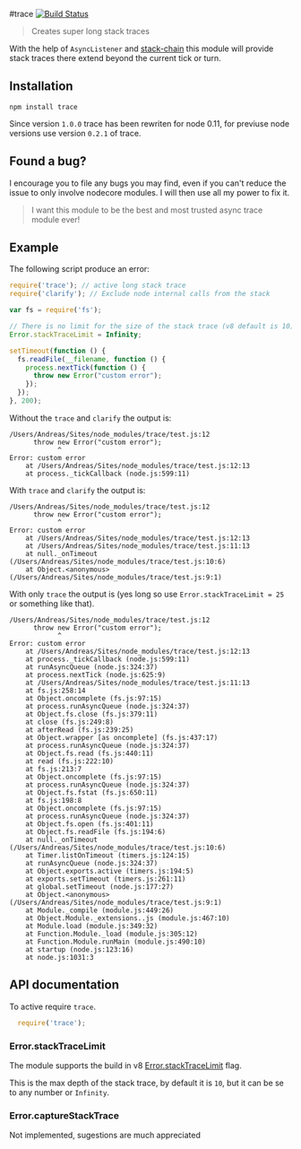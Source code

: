 #trace [![Build Status](https://secure.travis-ci.org/AndreasMadsen/trace.png)](http://travis-ci.org/AndreasMadsen/trace)

> Creates super long stack traces

With the help of `AsyncListener` and [stack-chain](https://github.com/AndreasMadsen/stack-chain) this
module will provide stack traces there extend beyond the current tick or turn.

## Installation

```sheel
npm install trace
```

Since version `1.0.0` trace has been rewriten for node 0.11, for previuse node
versions use version `0.2.1` of trace.

## Found a bug?

I encourage you to file any bugs you may find, even if you can't reduce the
issue to only involve nodecore modules. I will then use all my power to fix it.

> I want this module to be the best and most trusted async trace module ever!

## Example

The following script produce an error:

```JavaScript
require('trace'); // active long stack trace
require('clarify'); // Exclude node internal calls from the stack

var fs = require('fs');

// There is no limit for the size of the stack trace (v8 default is 10)
Error.stackTraceLimit = Infinity;

setTimeout(function () {
  fs.readFile(__filename, function () {
    process.nextTick(function () {
      throw new Error("custom error");
    });
  });
}, 200);
```

Without the `trace` and `clarify` the output is:

```
/Users/Andreas/Sites/node_modules/trace/test.js:12
      throw new Error("custom error");
            ^
Error: custom error
    at /Users/Andreas/Sites/node_modules/trace/test.js:12:13
    at process._tickCallback (node.js:599:11)
```

With `trace` and `clarify` the output is:

```
/Users/Andreas/Sites/node_modules/trace/test.js:12
      throw new Error("custom error");
            ^
Error: custom error
    at /Users/Andreas/Sites/node_modules/trace/test.js:12:13
    at /Users/Andreas/Sites/node_modules/trace/test.js:11:13
    at null._onTimeout (/Users/Andreas/Sites/node_modules/trace/test.js:10:6)
    at Object.<anonymous> (/Users/Andreas/Sites/node_modules/trace/test.js:9:1)
```

With only `trace` the output is (yes long so use `Error.stackTraceLimit = 25` or something like that).

```
/Users/Andreas/Sites/node_modules/trace/test.js:12
      throw new Error("custom error");
            ^
Error: custom error
    at /Users/Andreas/Sites/node_modules/trace/test.js:12:13
    at process._tickCallback (node.js:599:11)
    at runAsyncQueue (node.js:324:37)
    at process.nextTick (node.js:625:9)
    at /Users/Andreas/Sites/node_modules/trace/test.js:11:13
    at fs.js:258:14
    at Object.oncomplete (fs.js:97:15)
    at process.runAsyncQueue (node.js:324:37)
    at Object.fs.close (fs.js:379:11)
    at close (fs.js:249:8)
    at afterRead (fs.js:239:25)
    at Object.wrapper [as oncomplete] (fs.js:437:17)
    at process.runAsyncQueue (node.js:324:37)
    at Object.fs.read (fs.js:440:11)
    at read (fs.js:222:10)
    at fs.js:213:7
    at Object.oncomplete (fs.js:97:15)
    at process.runAsyncQueue (node.js:324:37)
    at Object.fs.fstat (fs.js:650:11)
    at fs.js:198:8
    at Object.oncomplete (fs.js:97:15)
    at process.runAsyncQueue (node.js:324:37)
    at Object.fs.open (fs.js:401:11)
    at Object.fs.readFile (fs.js:194:6)
    at null._onTimeout (/Users/Andreas/Sites/node_modules/trace/test.js:10:6)
    at Timer.listOnTimeout (timers.js:124:15)
    at runAsyncQueue (node.js:324:37)
    at Object.exports.active (timers.js:194:5)
    at exports.setTimeout (timers.js:261:11)
    at global.setTimeout (node.js:177:27)
    at Object.<anonymous> (/Users/Andreas/Sites/node_modules/trace/test.js:9:1)
    at Module._compile (module.js:449:26)
    at Object.Module._extensions..js (module.js:467:10)
    at Module.load (module.js:349:32)
    at Function.Module._load (module.js:305:12)
    at Function.Module.runMain (module.js:490:10)
    at startup (node.js:123:16)
    at node.js:1031:3
```

## API documentation

To active require `trace`.

```JavaScript
  require('trace');
```

### Error.stackTraceLimit

The module supports the build in v8
[Error.stackTraceLimit](http://code.google.com/p/v8/wiki/JavaScriptStackTraceApi)
flag.

This is the max depth of the stack trace, by default it is `10`, but it can
be se to any number or `Infinity`.

### Error.captureStackTrace

Not implemented, sugestions are much appreciated
